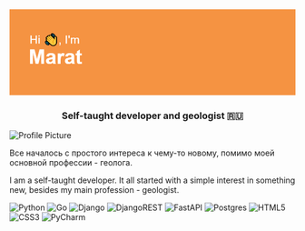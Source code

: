 

<!DOCTYPE html>
<html lang="en">
  <head>
    <meta charset="UTF-8">
  </head>
  <body>
<img src="https://github.com/Clever1mistory/Clever1mistory/blob/main/header.png?raw=true"></h1>


<h3 align="center">Self-taught developer and geologist 🇷🇺</h3>
   <div class="container">
     <img src="https://github.com/Clever1mistory/Clever1mistory/assets/128373879/7a74600d-82b2-40e1-ae92-ebacd8c0f446" width="170" height="300" alt="Profile Picture">
   </div>   
      <p> Все началось с простого интереса к чему-то новому, помимо моей основной профессии - геолога.</p>
     <p>I am a self-taught developer. It all started with a simple interest in something new, besides my main profession - geologist.</p>
      </div>
    </div>
  
  </body>
</html>



![Python](https://img.shields.io/badge/python-3670A0?style=for-the-badge&logo=python&logoColor=ffdd54)
![Go]([https://img.shields.io/github/go-mod/go-version/:user/:repo](https://img.shields.io/badge/Go-00ADD8?style=for-the-badge&logo=go&logoColor=white))
![Django](https://img.shields.io/badge/django-%23092E20.svg?style=for-the-badge&logo=django&logoColor=white)
![DjangoREST](https://img.shields.io/badge/DJANGO-REST-ff1709?style=for-the-badge&logo=django&logoColor=white&color=ff1709&labelColor=gray)
![FastAPI](https://img.shields.io/badge/FastAPI-005571?style=for-the-badge&logo=fastapi)
![Postgres](https://img.shields.io/badge/postgres-%23316192.svg?style=for-the-badge&logo=postgresql&logoColor=white)
![HTML5](https://img.shields.io/badge/html5-%23E34F26.svg?style=for-the-badge&logo=html5&logoColor=white)
![CSS3](https://img.shields.io/badge/css3-%231572B6.svg?style=for-the-badge&logo=css3&logoColor=white)
![PyCharm](https://img.shields.io/badge/pycharm-143?style=for-the-badge&logo=pycharm&logoColor=black&color=black&labelColor=green)
  
